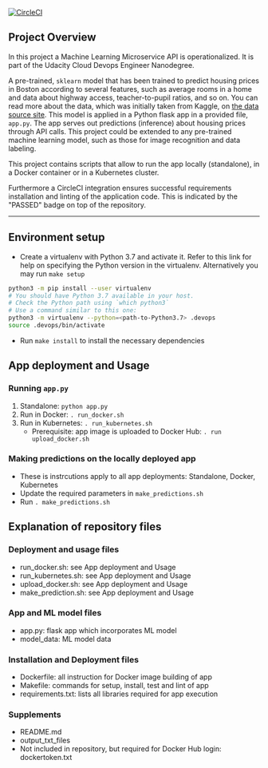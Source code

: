 [![CircleCI](https://circleci.com/gh/bofflord/ml-microservice-kubernetes/tree/master.svg?style=svg)](https://circleci.com/gh/bofflord/ml-microservice-kubernetes/tree/master)

## Project Overview

In this project a Machine Learning Microservice API is operationalized. It is part of the Udacity Cloud Devops Engineer Nanodegree.

A pre-trained, `sklearn` model that has been trained to predict housing prices in Boston according to several features, such as average rooms in a home and data about highway access, teacher-to-pupil ratios, and so on. You can read more about the data, which was initially taken from Kaggle, on [the data source site](https://www.kaggle.com/c/boston-housing). This model is applied in a Python flask app in a provided file, `app.py`. The app serves out predictions (inference) about housing prices through API calls. This project could be extended to any pre-trained machine learning model, such as those for image recognition and data labeling.

This project contains scripts that allow to run the app locally (standalone), in a Docker container or in a Kubernetes cluster. 

Furthermore a CircleCI integration ensures successful requirements installation and linting of the application code. This is indicated by the "PASSED" badge on top of the repository.

---

## Environment setup

* Create a virtualenv with Python 3.7 and activate it. Refer to this link for help on specifying the Python version in the virtualenv. Alternatively you may run `make setup`
```bash
python3 -m pip install --user virtualenv
# You should have Python 3.7 available in your host. 
# Check the Python path using `which python3`
# Use a command similar to this one:
python3 -m virtualenv --python=<path-to-Python3.7> .devops
source .devops/bin/activate
```
* Run `make install` to install the necessary dependencies

## App deployment and Usage

### Running `app.py`

1. Standalone:  `python app.py`
2. Run in Docker:  `. run_docker.sh`
3. Run in Kubernetes:  `. run_kubernetes.sh`
    - Prerequisite: app image is uploaded to Docker Hub: `. run upload_docker.sh`

### Making predictions on the locally deployed app

* These is instrcutions apply to all app deployments: Standalone, Docker, Kubernetes
* Update the required parameters in `make_predictions.sh`
* Run `. make_predictions.sh`

## Explanation of repository files

### Deployment and usage files
* run_docker.sh: see App deployment and Usage
* run_kubernetes.sh: see App deployment and Usage
* upload_docker.sh: see App deployment and Usage
* make_prediction.sh: see App deployment and Usage

### App and ML model files
* app.py: flask app which incorporates ML model
* model_data: ML model data

### Installation and Deployment files
* Dockerfile: all instruction for Docker image building of app
* Makefile: commands for setup, install, test and lint of app
* requirements.txt: lists all libraries required for app execution

### Supplements
* README.md
* output_txt_files
* Not included in repository, but required for Docker Hub login: dockertoken.txt